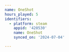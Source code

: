```yaml
---
name: OneShot
hours_played: 5
identifiers:
  - platform: steam
    appid: '420530'
    name: OneShot
    synced_on: '2024-07-04'

---
```

